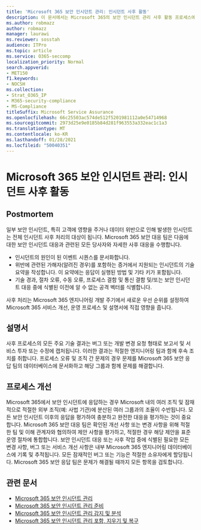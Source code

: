 ```yaml
---
title: 'Microsoft 365 보안 인시던트 관리: 인시던트 사후 활동'
description: 이 문서에서는 Microsoft 365의 보안 인시던트 관리 사후 활동 프로세스에 대한 개요를 제공합니다.
ms.author: robmazz
author: robmazz
manager: laurawi
ms.reviewer: sosstah
audience: ITPro
ms.topic: article
ms.service: O365-seccomp
localization_priority: Normal
search.appverid:
- MET150
f1.keywords:
- NOCSH
ms.collection:
- Strat_O365_IP
- M365-security-compliance
- MS-Compliance
titleSuffix: Microsoft Service Assurance
ms.openlocfilehash: 66c25503ac574de512f5201981112a0e54714968
ms.sourcegitcommit: 2973d25e9e0185b84d281f963553a332eac1c1a3
ms.translationtype: MT
ms.contentlocale: ko-KR
ms.lasthandoff: 01/28/2021
ms.locfileid: "50040351"
---
```

# <a name="microsoft-365-security-incident-management-post-incident-activity"></a>Microsoft 365 보안 인시던트 관리: 인시던트 사후 활동

## <a name="postmortem"></a>Postmortem

일부 보안 인시던트, 특히 고객에 영향을 주거나 데이터 위반으로 인해 발생한 인시던트는 전체 인시던트 사후 처리의 대상이 됩니다. Microsoft 365 보안 대응 팀은 다음에 대한 보안 인시던트 대응과 관련된 모든 당사자와 자세한 사후 대응을 수행합니다.

- 인시던트의 원인이 된 이벤트 시퀀스를 문서화합니다.
- 위반에 관련된 가해자(알려진 경우)를 포함하는 증거에서 지원되는 인시던트의 기술 요약을 작성합니다. 이 요약에는 응답이 실행된 방법 및 기타 키가 포함됩니다.
- 기술 경과, 절차 오류, 수동 오류, 프로세스 결함 및 통신 결함 및/또는 보안 인시던트 대응 중에 식별된 이전에 알 수 없는 공격 벡터를 식별합니다.

사후 처리는 Microsoft 365 엔지니어링 개발 주기에서 새로운 우선 순위를 설정하여 Microsoft 365 서비스 개선, 운영 프로세스 및 설명서에 직접 영향을 줍니다.

## <a name="documentation"></a>설명서

사후 프로세스의 모든 주요 기술 결과는 버그 또는 개발 변경 요청 형태로 보고서 및 서비스 투자 또는 수정에 캡처됩니다. 이러한 결과는 적절한 엔지니어링 팀과 함께 후속 조치를 취합니다. 프로세스 오류 및 조직 간 문제의 경우 문제를 Microsoft 365 보안 응답 팀의 데이터베이스에 문서화하고 해당 그룹과 함께 문제를 해결합니다.

## <a name="process-improvement"></a>프로세스 개선

Microsoft 365에서 보안 인시던트에 응답하는 경우 Microsoft 내의 여러 조직 및 잠재적으로 적절한 외부 조직(예: 사법 기관)에 분산된 여러 그룹과의 조율이 수반됩니다. 모든 보안 인시던트 이후의 응답을 평가하여 충분하고 완전한 대응을 평가하는 것이 중요합니다. Microsoft 365 보안 대응 팀은 확인된 개선 사항 또는 변경 사항을 위해 적절한 팀 및 이해 관계자와 협의하여 제안 사항을 평가하고, 적절한 경우 해당 제안을 표준 운영 절차에 통합합니다. 보안 인시던트 대응 또는 사후 작업 중에 식별된 필요한 모든 변경 사항, 버그 또는 서비스 개선 사항은 내부 Microsoft 365 엔지니어링 데이터베이스에 기록 및 추적됩니다. 모든 잠재적인 버그 또는 기능은 적절한 소유자에게 할당됩니다. Microsoft 365 보안 응답 팀은 문제가 해결될 때까지 모든 항목을 검토합니다.

## <a name="related-articles"></a>관련 문서

- [Microsoft 365 보안 인시던트 관리](assurance-security-incident-management.md)
- [Microsoft 365 보안 인시던트 관리 준비](assurance-sim-preparation.md)
- [Microsoft 365 보안 인시던트 관리 감지 및 분석](assurance-sim-detection-analysis.md)
- [Microsoft 365 보안 인시던트 관리 포함, 지우기 및 복구](assurance-sim-containment-eradication-recovery.md)
